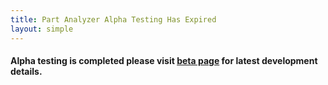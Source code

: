 ```yaml
---
title: Part Analyzer Alpha Testing Has Expired
layout: simple
---
```

#### Alpha testing is completed please visit [beta page](../beta) for latest development details.